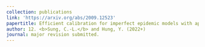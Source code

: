 ```yaml
---
collection: publications
link: 'https://arxiv.org/abs/2009.12523'
papertitle: Efficient calibration for imperfect epidemic models with applications to the analysis of COVID-19
author: 12. <b>Sung, C.-L.</b> and Hung, Y. (2022+)
journal: major revision submitted.
---
```

